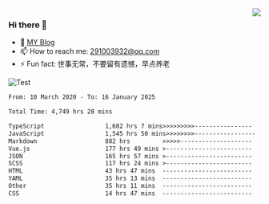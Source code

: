 <img align='right' src='https://github-readme-stats.vercel.app/api?username=niaogege&show_icons=true&theme=radical'/>

### Hi there 👋

- 🌱 [MY Blog](https://bythewayer.com/)
- 📫 How to reach me: 291003932@qq.com
- ⚡ Fun fact:  世事无常，不要留有遗憾，早点养老

![Test](https://github-readme-stats.vercel.app/api/top-langs/?username=niaogege&layout=compact)

<!--START_SECTION:waka-->

```txt
From: 10 March 2020 - To: 16 January 2025

Total Time: 4,749 hrs 28 mins

TypeScript                 1,682 hrs 7 mins>>>>>>>>>----------------   35.42 %
JavaScript                 1,545 hrs 50 mins>>>>>>>>-----------------   32.55 %
Markdown                   882 hrs         >>>>>--------------------   18.57 %
Vue.js                     177 hrs 49 mins >------------------------   03.74 %
JSON                       165 hrs 57 mins >------------------------   03.49 %
SCSS                       117 hrs 24 mins >------------------------   02.47 %
HTML                       43 hrs 47 mins  -------------------------   00.92 %
YAML                       35 hrs 13 mins  -------------------------   00.74 %
Other                      35 hrs 11 mins  -------------------------   00.74 %
CSS                        14 hrs 47 mins  -------------------------   00.31 %
```

<!--END_SECTION:waka-->
